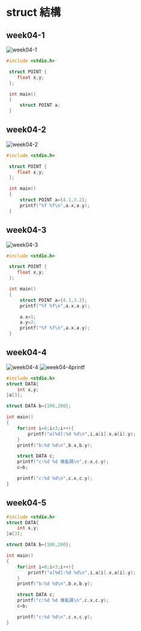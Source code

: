 # struct 結構
## week04-1
![week04-1](https://user-images.githubusercontent.com/79676845/111728973-f74f8880-88a8-11eb-9e50-9dade7ff15e8.png)
```c
#include <stdio.h>

 struct POINT {
    float x,y;
 };

 int main()
 {
     struct POINT a;
 }
```

## week04-2
![week04-2](https://user-images.githubusercontent.com/79676845/111729027-0f270c80-88a9-11eb-8b0d-c2fc25aace05.png)
```c
#include <stdio.h>

 struct POINT {
    float x,y;
 };

 int main()
 {
     struct POINT a={4.1,3.2};
     printf("%f %f\n",a.x,a.y);
 }
```

## week04-3
![week04-3](https://user-images.githubusercontent.com/79676845/111729035-16e6b100-88a9-11eb-94a0-662e8f8d3682.png)
```c
#include <stdio.h>

 struct POINT {
    float x,y;
 };

 int main()
 {
     struct POINT a={4.1,3.2};
     printf("%f %f\n",a.x,a.y);

     a.x=1;
     a.y=2;
     printf("%f %f\n",a.x,a.y);
 }
 ```

## week04-4
![week04-4](https://user-images.githubusercontent.com/79676845/111729055-2239dc80-88a9-11eb-8e09-641147d54970.png)
![week04-4printf](https://user-images.githubusercontent.com/79676845/111729068-28c85400-88a9-11eb-8668-ed00bc47e9f7.png)
```c
#include <stdio.h>
struct DATA{
    int x,y;
}a[3];

struct DATA b={100,200};

int main()
{
    for(int i=0;i<3;i++){
        printf("a[%d]:%d %d\n",i,a[i].x,a[i].y);
    }
    printf("b:%d %d\n",b.x,b.y);

    struct DATA c;
    printf("c:%d %d 像亂碼\n",c.x,c.y);
    c=b;

    printf("c:%d %d\n",c.x,c.y);
}
```

## week04-5
```c
#include <stdio.h>
struct DATA{
    int x,y;
}a[3];

struct DATA b={100,200};

int main()
{
    for(int i=0;i<3;i++){
        printf("a[%d]:%d %d\n",i,a[i].x,a[i].y);
    }
    printf("b:%d %d\n",b.x,b.y);

    struct DATA c;
    printf("c:%d %d 像亂碼\n",c.x,c.y);
    c=b;

    printf("c:%d %d\n",c.x,c.y);
}
```






